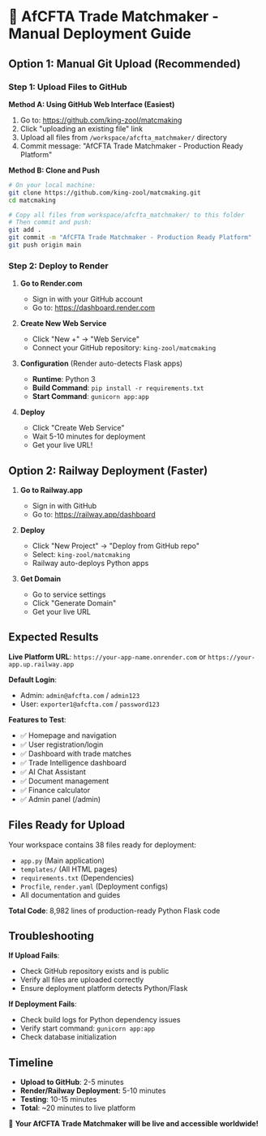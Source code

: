 # 🚀 AfCFTA Trade Matchmaker - Manual Deployment Guide

## Option 1: Manual Git Upload (Recommended)

### Step 1: Upload Files to GitHub

**Method A: Using GitHub Web Interface (Easiest)**

1. Go to: https://github.com/king-zool/matcmaking
2. Click "uploading an existing file" link
3. Upload all files from `/workspace/afcfta_matchmaker/` directory
4. Commit message: "AfCFTA Trade Matchmaker - Production Ready Platform"

**Method B: Clone and Push**

```bash
# On your local machine:
git clone https://github.com/king-zool/matcmaking.git
cd matcmaking

# Copy all files from workspace/afcfta_matchmaker/ to this folder
# Then commit and push:
git add .
git commit -m "AfCFTA Trade Matchmaker - Production Ready Platform"
git push origin main
```

### Step 2: Deploy to Render

1. **Go to Render.com**
   - Sign in with your GitHub account
   - Go to: https://dashboard.render.com

2. **Create New Web Service**
   - Click "New +" → "Web Service"
   - Connect your GitHub repository: `king-zool/matcmaking`

3. **Configuration** (Render auto-detects Flask apps)
   - **Runtime**: Python 3
   - **Build Command**: `pip install -r requirements.txt`
   - **Start Command**: `gunicorn app:app`

4. **Deploy**
   - Click "Create Web Service"
   - Wait 5-10 minutes for deployment
   - Get your live URL!

## Option 2: Railway Deployment (Faster)

1. **Go to Railway.app**
   - Sign in with GitHub
   - Go to: https://railway.app/dashboard

2. **Deploy**
   - Click "New Project" → "Deploy from GitHub repo"
   - Select: `king-zool/matcmaking`
   - Railway auto-deploys Python apps

3. **Get Domain**
   - Go to service settings
   - Click "Generate Domain"
   - Get your live URL

## Expected Results

**Live Platform URL**: `https://your-app-name.onrender.com` or `https://your-app.up.railway.app`

**Default Login**:
- Admin: `admin@afcfta.com` / `admin123`
- User: `exporter1@afcfta.com` / `password123`

**Features to Test**:
- ✅ Homepage and navigation
- ✅ User registration/login
- ✅ Dashboard with trade matches
- ✅ Trade Intelligence dashboard
- ✅ AI Chat Assistant
- ✅ Document management
- ✅ Finance calculator
- ✅ Admin panel (/admin)

## Files Ready for Upload

Your workspace contains 38 files ready for deployment:
- `app.py` (Main application)
- `templates/` (All HTML pages)
- `requirements.txt` (Dependencies)
- `Procfile`, `render.yaml` (Deployment configs)
- All documentation and guides

**Total Code**: 8,982 lines of production-ready Python Flask code

## Troubleshooting

**If Upload Fails**:
- Check GitHub repository exists and is public
- Verify all files are uploaded correctly
- Ensure deployment platform detects Python/Flask

**If Deployment Fails**:
- Check build logs for Python dependency issues
- Verify start command: `gunicorn app:app`
- Check database initialization

## Timeline
- **Upload to GitHub**: 2-5 minutes
- **Render/Railway Deployment**: 5-10 minutes
- **Testing**: 10-15 minutes
- **Total**: ~20 minutes to live platform

🎉 **Your AfCFTA Trade Matchmaker will be live and accessible worldwide!**